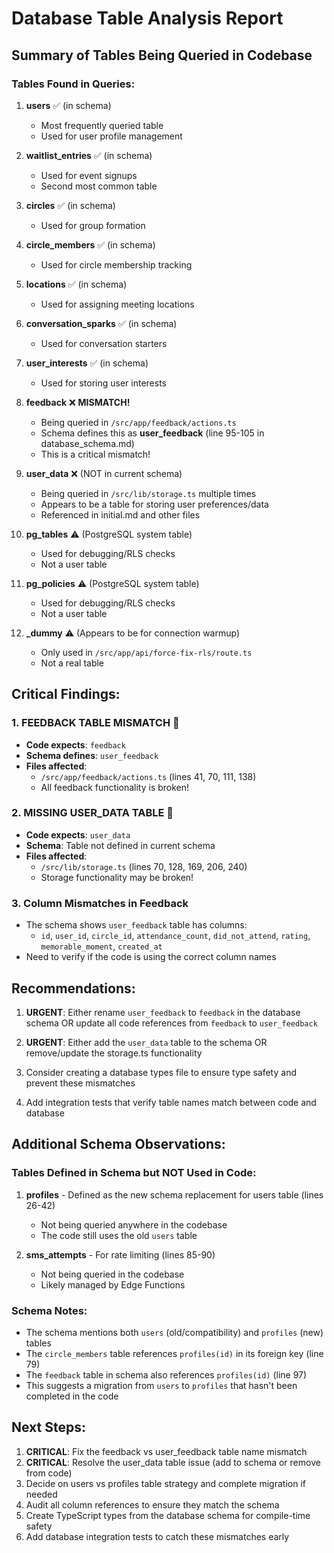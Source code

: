 # Database Table Analysis Report

## Summary of Tables Being Queried in Codebase

### Tables Found in Queries:

1. **users** ✅ (in schema)
   - Most frequently queried table
   - Used for user profile management
   
2. **waitlist_entries** ✅ (in schema)
   - Used for event signups
   - Second most common table
   
3. **circles** ✅ (in schema)
   - Used for group formation
   
4. **circle_members** ✅ (in schema)
   - Used for circle membership tracking
   
5. **locations** ✅ (in schema)
   - Used for assigning meeting locations
   
6. **conversation_sparks** ✅ (in schema)
   - Used for conversation starters
   
7. **user_interests** ✅ (in schema)
   - Used for storing user interests
   
8. **feedback** ❌ **MISMATCH!**
   - Being queried in `/src/app/feedback/actions.ts`
   - Schema defines this as **user_feedback** (line 95-105 in database_schema.md)
   - This is a critical mismatch!
   
9. **user_data** ❌ (NOT in current schema)
   - Being queried in `/src/lib/storage.ts` multiple times
   - Appears to be a table for storing user preferences/data
   - Referenced in initial.md and other files
   
10. **pg_tables** ⚠️ (PostgreSQL system table)
    - Used for debugging/RLS checks
    - Not a user table
    
11. **pg_policies** ⚠️ (PostgreSQL system table)
    - Used for debugging/RLS checks  
    - Not a user table
    
12. **_dummy** ⚠️ (Appears to be for connection warmup)
    - Only used in `/src/app/api/force-fix-rls/route.ts`
    - Not a real table

## Critical Findings:

### 1. **FEEDBACK TABLE MISMATCH** 🚨
- **Code expects**: `feedback`
- **Schema defines**: `user_feedback`
- **Files affected**:
  - `/src/app/feedback/actions.ts` (lines 41, 70, 111, 138)
  - All feedback functionality is broken!

### 2. **MISSING USER_DATA TABLE** 🚨
- **Code expects**: `user_data`
- **Schema**: Table not defined in current schema
- **Files affected**:
  - `/src/lib/storage.ts` (lines 70, 128, 169, 206, 240)
  - Storage functionality may be broken!

### 3. **Column Mismatches in Feedback**
- The schema shows `user_feedback` table has columns:
  - `id`, `user_id`, `circle_id`, `attendance_count`, `did_not_attend`, `rating`, `memorable_moment`, `created_at`
- Need to verify if the code is using the correct column names

## Recommendations:

1. **URGENT**: Either rename `user_feedback` to `feedback` in the database schema OR update all code references from `feedback` to `user_feedback`

2. **URGENT**: Either add the `user_data` table to the schema OR remove/update the storage.ts functionality

3. Consider creating a database types file to ensure type safety and prevent these mismatches

4. Add integration tests that verify table names match between code and database

## Additional Schema Observations:

### Tables Defined in Schema but NOT Used in Code:
1. **profiles** - Defined as the new schema replacement for users table (lines 26-42)
   - Not being queried anywhere in the codebase
   - The code still uses the old `users` table
   
2. **sms_attempts** - For rate limiting (lines 85-90)
   - Not being queried in the codebase
   - Likely managed by Edge Functions

### Schema Notes:
- The schema mentions both `users` (old/compatibility) and `profiles` (new) tables
- The `circle_members` table references `profiles(id)` in its foreign key (line 79)
- The `feedback` table in schema also references `profiles(id)` (line 97)
- This suggests a migration from `users` to `profiles` that hasn't been completed in the code

## Next Steps:

1. **CRITICAL**: Fix the feedback vs user_feedback table name mismatch
2. **CRITICAL**: Resolve the user_data table issue (add to schema or remove from code)
3. Decide on users vs profiles table strategy and complete migration if needed
4. Audit all column references to ensure they match the schema
5. Create TypeScript types from the database schema for compile-time safety
6. Add database integration tests to catch these mismatches early